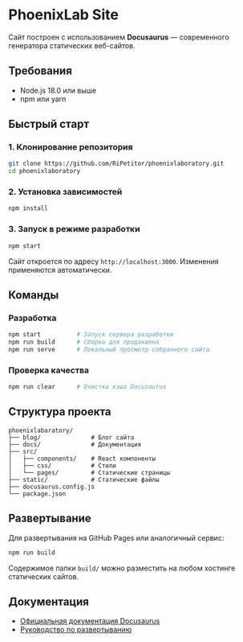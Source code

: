 # PhoenixLab Site

Сайт построен с использованием **Docusaurus** — современного генератора статических веб-сайтов.

## Требования

- Node.js 18.0 или выше
- npm или yarn

## Быстрый старт

### 1. Клонирование репозитория
```bash
git clone https://github.com/RiPetitor/phoenixlaboratory.git
cd phoenixlaboratory
```

### 2. Установка зависимостей
```bash
npm install
```

### 3. Запуск в режиме разработки
```bash
npm start
```

Сайт откроется по адресу `http://localhost:3000`. Изменения применяются автоматически.

## Команды

### Разработка
```bash
npm start          # Запуск сервера разработки
npm run build      # Сборка для продакшена
npm run serve      # Локальный просмотр собранного сайта
```

### Проверка качества
```bash
npm run clear      # Очистка кэша Docusaurus
```

## Структура проекта

```
phoenixlabaratory/
├── blog/              # Блог сайта
├── docs/              # Документация
├── src/
│   ├── components/    # React компоненты
│   ├── css/           # Стили
│   └── pages/         # Статические страницы
├── static/            # Статические файлы
├── docusaurus.config.js
└── package.json
```

## Развертывание

Для развертывания на GitHub Pages или аналогичный сервис:

```bash
npm run build
```

Содержимое папки `build/` можно разместить на любом хостинге статических сайтов.

## Документация

- [Официальная документация Docusaurus](https://docusaurus.io/)
- [Руководство по развертыванию](https://docusaurus.io/docs/deployment)
